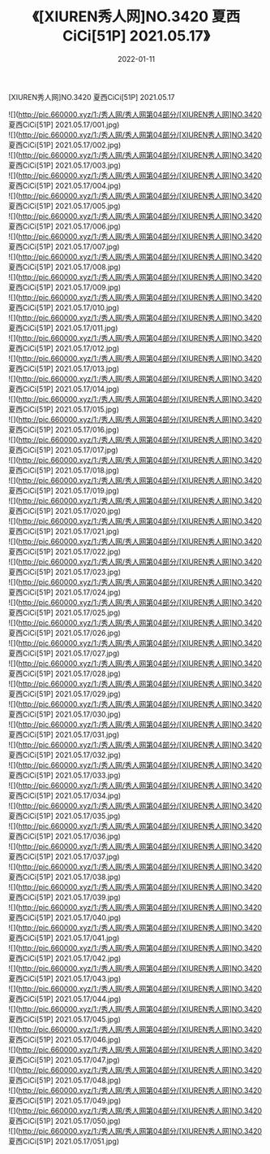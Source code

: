 ﻿---
layout: post
title:  《[XIUREN秀人网]NO.3420 夏西CiCi[51P] 2021.05.17》
date:   2022-01-11
img: http://pic.660000.xyz/1:/秀人网/秀人网第04部分/[XIUREN秀人网]NO.3420 夏西CiCi[51P] 2021.05.17/000.jpg
categories: [美女, 清纯, 唯美]
---

[XIUREN秀人网]NO.3420 夏西CiCi[51P] 2021.05.17

 ![](http://pic.660000.xyz/1:/秀人网/秀人网第04部分/[XIUREN秀人网]NO.3420 夏西CiCi[51P] 2021.05.17/001.jpg) <br>![](http://pic.660000.xyz/1:/秀人网/秀人网第04部分/[XIUREN秀人网]NO.3420 夏西CiCi[51P] 2021.05.17/002.jpg) <br>![](http://pic.660000.xyz/1:/秀人网/秀人网第04部分/[XIUREN秀人网]NO.3420 夏西CiCi[51P] 2021.05.17/003.jpg) <br>![](http://pic.660000.xyz/1:/秀人网/秀人网第04部分/[XIUREN秀人网]NO.3420 夏西CiCi[51P] 2021.05.17/004.jpg) <br>![](http://pic.660000.xyz/1:/秀人网/秀人网第04部分/[XIUREN秀人网]NO.3420 夏西CiCi[51P] 2021.05.17/005.jpg) <br>![](http://pic.660000.xyz/1:/秀人网/秀人网第04部分/[XIUREN秀人网]NO.3420 夏西CiCi[51P] 2021.05.17/006.jpg) <br>![](http://pic.660000.xyz/1:/秀人网/秀人网第04部分/[XIUREN秀人网]NO.3420 夏西CiCi[51P] 2021.05.17/007.jpg) <br>![](http://pic.660000.xyz/1:/秀人网/秀人网第04部分/[XIUREN秀人网]NO.3420 夏西CiCi[51P] 2021.05.17/008.jpg) <br>![](http://pic.660000.xyz/1:/秀人网/秀人网第04部分/[XIUREN秀人网]NO.3420 夏西CiCi[51P] 2021.05.17/009.jpg) <br>![](http://pic.660000.xyz/1:/秀人网/秀人网第04部分/[XIUREN秀人网]NO.3420 夏西CiCi[51P] 2021.05.17/010.jpg) <br>![](http://pic.660000.xyz/1:/秀人网/秀人网第04部分/[XIUREN秀人网]NO.3420 夏西CiCi[51P] 2021.05.17/011.jpg) <br>![](http://pic.660000.xyz/1:/秀人网/秀人网第04部分/[XIUREN秀人网]NO.3420 夏西CiCi[51P] 2021.05.17/012.jpg) <br>![](http://pic.660000.xyz/1:/秀人网/秀人网第04部分/[XIUREN秀人网]NO.3420 夏西CiCi[51P] 2021.05.17/013.jpg) <br>![](http://pic.660000.xyz/1:/秀人网/秀人网第04部分/[XIUREN秀人网]NO.3420 夏西CiCi[51P] 2021.05.17/014.jpg) <br>![](http://pic.660000.xyz/1:/秀人网/秀人网第04部分/[XIUREN秀人网]NO.3420 夏西CiCi[51P] 2021.05.17/015.jpg) <br>![](http://pic.660000.xyz/1:/秀人网/秀人网第04部分/[XIUREN秀人网]NO.3420 夏西CiCi[51P] 2021.05.17/016.jpg) <br>![](http://pic.660000.xyz/1:/秀人网/秀人网第04部分/[XIUREN秀人网]NO.3420 夏西CiCi[51P] 2021.05.17/017.jpg) <br>![](http://pic.660000.xyz/1:/秀人网/秀人网第04部分/[XIUREN秀人网]NO.3420 夏西CiCi[51P] 2021.05.17/018.jpg) <br>![](http://pic.660000.xyz/1:/秀人网/秀人网第04部分/[XIUREN秀人网]NO.3420 夏西CiCi[51P] 2021.05.17/019.jpg) <br>![](http://pic.660000.xyz/1:/秀人网/秀人网第04部分/[XIUREN秀人网]NO.3420 夏西CiCi[51P] 2021.05.17/020.jpg) <br>![](http://pic.660000.xyz/1:/秀人网/秀人网第04部分/[XIUREN秀人网]NO.3420 夏西CiCi[51P] 2021.05.17/021.jpg) <br>![](http://pic.660000.xyz/1:/秀人网/秀人网第04部分/[XIUREN秀人网]NO.3420 夏西CiCi[51P] 2021.05.17/022.jpg) <br>![](http://pic.660000.xyz/1:/秀人网/秀人网第04部分/[XIUREN秀人网]NO.3420 夏西CiCi[51P] 2021.05.17/023.jpg) <br>![](http://pic.660000.xyz/1:/秀人网/秀人网第04部分/[XIUREN秀人网]NO.3420 夏西CiCi[51P] 2021.05.17/024.jpg) <br>![](http://pic.660000.xyz/1:/秀人网/秀人网第04部分/[XIUREN秀人网]NO.3420 夏西CiCi[51P] 2021.05.17/025.jpg) <br>![](http://pic.660000.xyz/1:/秀人网/秀人网第04部分/[XIUREN秀人网]NO.3420 夏西CiCi[51P] 2021.05.17/026.jpg) <br>![](http://pic.660000.xyz/1:/秀人网/秀人网第04部分/[XIUREN秀人网]NO.3420 夏西CiCi[51P] 2021.05.17/027.jpg) <br>![](http://pic.660000.xyz/1:/秀人网/秀人网第04部分/[XIUREN秀人网]NO.3420 夏西CiCi[51P] 2021.05.17/028.jpg) <br>![](http://pic.660000.xyz/1:/秀人网/秀人网第04部分/[XIUREN秀人网]NO.3420 夏西CiCi[51P] 2021.05.17/029.jpg) <br>![](http://pic.660000.xyz/1:/秀人网/秀人网第04部分/[XIUREN秀人网]NO.3420 夏西CiCi[51P] 2021.05.17/030.jpg) <br>![](http://pic.660000.xyz/1:/秀人网/秀人网第04部分/[XIUREN秀人网]NO.3420 夏西CiCi[51P] 2021.05.17/031.jpg) <br>![](http://pic.660000.xyz/1:/秀人网/秀人网第04部分/[XIUREN秀人网]NO.3420 夏西CiCi[51P] 2021.05.17/032.jpg) <br>![](http://pic.660000.xyz/1:/秀人网/秀人网第04部分/[XIUREN秀人网]NO.3420 夏西CiCi[51P] 2021.05.17/033.jpg) <br>![](http://pic.660000.xyz/1:/秀人网/秀人网第04部分/[XIUREN秀人网]NO.3420 夏西CiCi[51P] 2021.05.17/034.jpg) <br>![](http://pic.660000.xyz/1:/秀人网/秀人网第04部分/[XIUREN秀人网]NO.3420 夏西CiCi[51P] 2021.05.17/035.jpg) <br>![](http://pic.660000.xyz/1:/秀人网/秀人网第04部分/[XIUREN秀人网]NO.3420 夏西CiCi[51P] 2021.05.17/036.jpg) <br>![](http://pic.660000.xyz/1:/秀人网/秀人网第04部分/[XIUREN秀人网]NO.3420 夏西CiCi[51P] 2021.05.17/037.jpg) <br>![](http://pic.660000.xyz/1:/秀人网/秀人网第04部分/[XIUREN秀人网]NO.3420 夏西CiCi[51P] 2021.05.17/038.jpg) <br>![](http://pic.660000.xyz/1:/秀人网/秀人网第04部分/[XIUREN秀人网]NO.3420 夏西CiCi[51P] 2021.05.17/039.jpg) <br>![](http://pic.660000.xyz/1:/秀人网/秀人网第04部分/[XIUREN秀人网]NO.3420 夏西CiCi[51P] 2021.05.17/040.jpg) <br>![](http://pic.660000.xyz/1:/秀人网/秀人网第04部分/[XIUREN秀人网]NO.3420 夏西CiCi[51P] 2021.05.17/041.jpg) <br>![](http://pic.660000.xyz/1:/秀人网/秀人网第04部分/[XIUREN秀人网]NO.3420 夏西CiCi[51P] 2021.05.17/042.jpg) <br>![](http://pic.660000.xyz/1:/秀人网/秀人网第04部分/[XIUREN秀人网]NO.3420 夏西CiCi[51P] 2021.05.17/043.jpg) <br>![](http://pic.660000.xyz/1:/秀人网/秀人网第04部分/[XIUREN秀人网]NO.3420 夏西CiCi[51P] 2021.05.17/044.jpg) <br>![](http://pic.660000.xyz/1:/秀人网/秀人网第04部分/[XIUREN秀人网]NO.3420 夏西CiCi[51P] 2021.05.17/045.jpg) <br>![](http://pic.660000.xyz/1:/秀人网/秀人网第04部分/[XIUREN秀人网]NO.3420 夏西CiCi[51P] 2021.05.17/046.jpg) <br>![](http://pic.660000.xyz/1:/秀人网/秀人网第04部分/[XIUREN秀人网]NO.3420 夏西CiCi[51P] 2021.05.17/047.jpg) <br>![](http://pic.660000.xyz/1:/秀人网/秀人网第04部分/[XIUREN秀人网]NO.3420 夏西CiCi[51P] 2021.05.17/048.jpg) <br>![](http://pic.660000.xyz/1:/秀人网/秀人网第04部分/[XIUREN秀人网]NO.3420 夏西CiCi[51P] 2021.05.17/049.jpg) <br>![](http://pic.660000.xyz/1:/秀人网/秀人网第04部分/[XIUREN秀人网]NO.3420 夏西CiCi[51P] 2021.05.17/050.jpg) <br>![](http://pic.660000.xyz/1:/秀人网/秀人网第04部分/[XIUREN秀人网]NO.3420 夏西CiCi[51P] 2021.05.17/051.jpg) <br>
